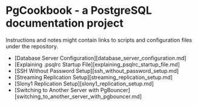 # PgCookbook - a PostgreSQL documentation project

Instructions and notes might contain links to scripts and
configuration files under the repository.

- [Database Server Configuration][database_server_configuration.md]
- [Explaining .psqlrc Startup File][explaining_psqlrc_startup_file.md]
- [SSH Without Password Setup][ssh_without_password_setup.md]
- [Streaming Replication Setup][streaming_replication_setup.md]
- [Slony1 Replication Setup][slony1_replication_setup.md]
- [Switching to Another Server with PgBouncer][switching_to_another_server_with_pgbouncer.md]
